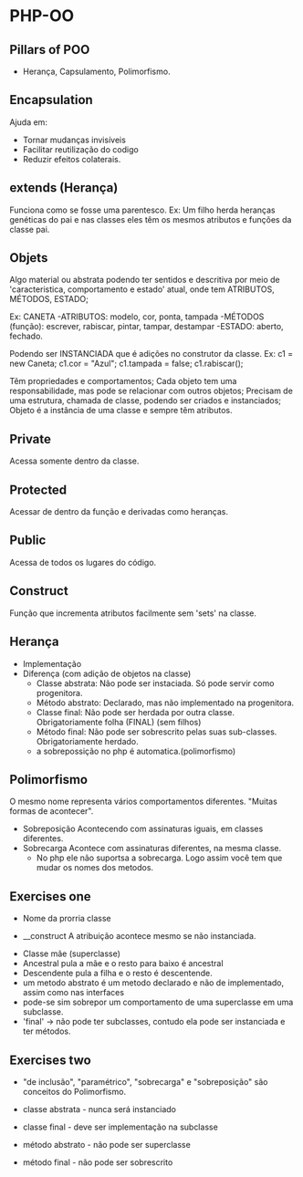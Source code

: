 # PHP-OO

## Pillars of POO

- Herança, Capsulamento, Polimorfismo.

## Encapsulation
Ajuda em:
- Tornar mudanças invisíveis
- Facilitar reutilização do codigo
- Reduzir efeitos colaterais.

## extends (Herança)
Funciona como se fosse uma parentesco.
Ex: Um filho herda heranças genéticas do pai e nas classes eles têm os mesmos atributos e funções da classe pai.

## Objets
Algo material ou abstrata podendo ter sentidos e descritiva por meio de 'caracteristica, comportamento e estado' atual, onde tem ATRIBUTOS, MÉTODOS, ESTADO;

Ex: CANETA
-ATRIBUTOS: modelo, cor, ponta, tampada
-MÉTODOS (função): escrever, rabiscar, pintar, tampar, destampar
-ESTADO: aberto, fechado.

Podendo ser INSTANCIADA que é adições no construtor da classe.
Ex: 
c1 = new Caneta;
c1.cor = "Azul";
c1.tampada = false;
c1.rabiscar();

Têm propriedades e comportamentos;
Cada objeto tem uma responsabilidade, mas pode se relacionar com outros objetos;
Precisam de uma estrutura, chamada de classe, podendo ser criados e instanciados;
Objeto é a instância de uma classe e sempre têm atributos.

## Private
Acessa somente dentro da classe.

## Protected 
Acessar de dentro da função e derivadas como heranças.

## Public 
Acessa de todos os lugares do código.

## Construct 
Função que incrementa atributos facilmente sem 'sets' na classe.

## Herança
- Implementação
- Diferença (com adição de objetos na classe)
	- Classe abstrata: Não pode ser instaciada. Só pode servir como progenitora.
	- Método abstrato: Declarado, mas não implementado na progenitora.
	- Classe final: Não pode ser herdada por outra classe. Obrigatoriamente folha (FINAL) (sem filhos)
	- Método final: Não pode ser sobrescrito pelas suas sub-classes. Obrigatoriamente herdado.
	* a sobrepossição no php é automatica.(polimorfismo) 

## Polimorfismo
O mesmo nome representa vários comportamentos diferentes. "Muitas formas de acontecer".

- Sobreposição
	Acontecendo com assinaturas iguais, em classes diferentes.
- Sobrecarga
	Acontece com assinaturas diferentes, na mesma classe.
	* No php ele não suportsa a sobrecarga. Logo assim você tem que mudar os nomes dos metodos.

## Exercises one
* Nome da prorria classe 
- __construct A atribuição acontece mesmo se não instanciada.

* Classe mãe (superclasse)
* Ancestral pula a mãe e o resto para baixo é ancestral
* Descendente pula a filha e o resto é descentende.
* um metodo abstrato é um metodo declarado e não de implementado, assim como nas interfaces
* pode-se sim sobrepor um comportamento de uma superclasse em uma subclasse.
* 'final' -> não pode ter subclasses, contudo ela pode ser instanciada e ter métodos.

## Exercises two
* "de inclusão", "paramétrico", "sobrecarga" e "sobreposição" são conceitos do Polimorfismo.

* classe abstrata - nunca será instanciado
* classe final - deve ser implementação na subclasse
* método abstrato - não pode ser superclasse
* método final - não pode ser sobrescrito
